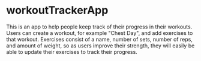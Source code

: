 # workoutTrackerApp
This is an app to help people keep track of their progress in their workouts. Users can create a workout, for example "Chest Day", and add exercises to that workout. Exercises consist of a name, number of sets, number of reps, and amount of weight, so as users improve their strength, they will easily be able to update their exercises to track their progress.